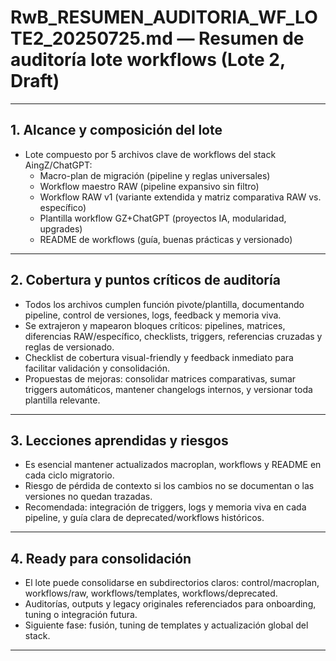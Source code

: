 # RwB_RESUMEN_AUDITORIA_WF_LOTE2_20250725.md — Resumen de auditoría lote workflows (Lote 2, Draft)

---

## 1. Alcance y composición del lote
- Lote compuesto por 5 archivos clave de workflows del stack AingZ/ChatGPT:
  - Macro-plan de migración (pipeline y reglas universales)
  - Workflow maestro RAW (pipeline expansivo sin filtro)
  - Workflow RAW v1 (variante extendida y matriz comparativa RAW vs. específico)
  - Plantilla workflow GZ+ChatGPT (proyectos IA, modularidad, upgrades)
  - README de workflows (guía, buenas prácticas y versionado)

---

## 2. Cobertura y puntos críticos de auditoría
- Todos los archivos cumplen función pivote/plantilla, documentando pipeline, control de versiones, logs, feedback y memoria viva.
- Se extrajeron y mapearon bloques críticos: pipelines, matrices, diferencias RAW/específico, checklists, triggers, referencias cruzadas y reglas de versionado.
- Checklist de cobertura visual-friendly y feedback inmediato para facilitar validación y consolidación.
- Propuestas de mejoras: consolidar matrices comparativas, sumar triggers automáticos, mantener changelogs internos, y versionar toda plantilla relevante.

---

## 3. Lecciones aprendidas y riesgos
- Es esencial mantener actualizados macroplan, workflows y README en cada ciclo migratorio.
- Riesgo de pérdida de contexto si los cambios no se documentan o las versiones no quedan trazadas.
- Recomendada: integración de triggers, logs y memoria viva en cada pipeline, y guía clara de deprecated/workflows históricos.

---

## 4. Ready para consolidación
- El lote puede consolidarse en subdirectorios claros: control/macroplan, workflows/raw, workflows/templates, workflows/deprecated.
- Auditorías, outputs y legacy originales referenciados para onboarding, tuning o integración futura.
- Siguiente fase: fusión, tuning de templates y actualización global del stack.

---

